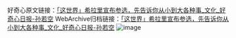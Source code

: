 好奇心原文链接：[「这世界」希拉里宣布参选，先告诉你从小到大各种事_文化_好奇心日报-孙若空](https://www.qdaily.com/articles/8456.html)
WebArchive归档链接：[「这世界」希拉里宣布参选，先告诉你从小到大各种事_文化_好奇心日报-孙若空](http://web.archive.org/web/20190623152915/https://www.qdaily.com/articles/8456.html)
![image](http://ww3.sinaimg.cn/large/007d5XDply1g3vd6dzlrpj30u05787wh)